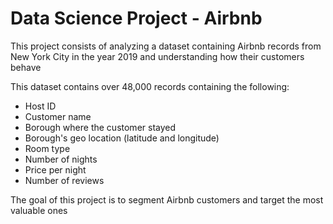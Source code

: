# Data Science Project - Airbnb

This project consists of analyzing a dataset containing Airbnb records from New York City in the year 2019 and understanding how their customers behave

This dataset contains over 48,000 records containing the following:

- Host ID
- Customer name
- Borough where the customer stayed
- Borough's geo location (latitude and longitude)
- Room type
- Number of nights
- Price per night
- Number of reviews

The goal of this project is to segment Airbnb customers and target the most valuable ones
